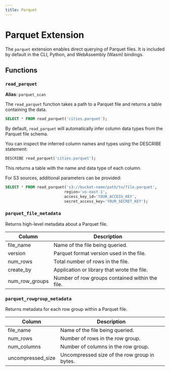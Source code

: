 ```yaml
---
title: Parquet
---
```


# Parquet Extension

The `parquet` extension enables direct querying of Parquet files. It is included
by default in the CLI, Python, and WebAssembly (Wasm) bindings.

## Functions

### `read_parquet`

**Alias**: `parquet_scan`

The `read_parquet` function takes a path to a Parquet file and returns a table
containing the data.

```sql
SELECT * FROM read_parquet('cities.parquet');
```

By default, `read_parquet` will automatically infer column data types from the
Parquet file schema.

You can inspect the inferred column names and types using the DESCRIBE
statement:

```sql
DESCRIBE read_parquet('cities.parquet');
```

This returns a table with the name and data type of each column.

For S3 sources, additional parameters can be provided:

```sql
SELECT * FROM read_parquet('s3://bucket-name/path/to/file.parquet', 
                          region='us-east-1', 
                          access_key_id='YOUR_ACCESS_KEY', 
                          secret_access_key='YOUR_SECRET_KEY');
```

### `parquet_file_metadata`

Returns high-level metadata about a Parquet file.

| Column         | Description                                     |
|----------------|-------------------------------------------------|
| file_name      | Name of the file being queried.                 |
| version        | Parquet format version used in the file.        |
| num_rows       | Total number of rows in the file.               |
| create_by      | Application or library that wrote the file.     |
| num_row_groups | Number of row groups contained within the file. |

### `parquet_rowgroup_metadata`

Returns metadata for each row group within a Parquet file.

| Column             | Description                                  |
|--------------------|----------------------------------------------|
| file_name          | Name of the file being queried.              |
| num_rows           | Number of rows in the row group.             |
| num_columns        | Number of columns in the row group.          |
| uncompressed_size  | Uncompressed size of the row group in bytes. |
